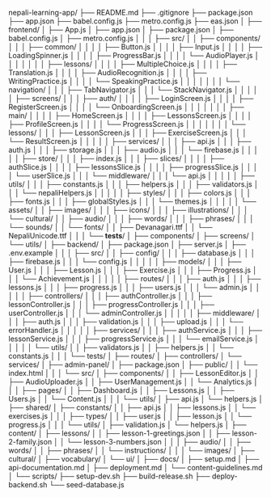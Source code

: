 nepali-learning-app/
├── README.md
├── .gitignore
├── package.json
├── app.json
├── babel.config.js
├── metro.config.js
├── eas.json
│
├── frontend/
│   ├── App.js
│   ├── app.json
│   ├── package.json
│   ├── babel.config.js
│   ├── metro.config.js
│   │
│   ├── src/
│   │   ├── components/
│   │   │   ├── common/
│   │   │   │   ├── Button.js
│   │   │   │   ├── Input.js
│   │   │   │   ├── LoadingSpinner.js
│   │   │   │   ├── ProgressBar.js
│   │   │   │   └── AudioPlayer.js
│   │   │   │
│   │   │   ├── lessons/
│   │   │   │   ├── MultipleChoice.js
│   │   │   │   ├── Translation.js
│   │   │   │   ├── AudioRecognition.js
│   │   │   │   ├── WritingPractice.js
│   │   │   │   └── SpeakingPractice.js
│   │   │   │
│   │   │   └── navigation/
│   │   │       ├── TabNavigator.js
│   │   │       └── StackNavigator.js
│   │   │
│   │   ├── screens/
│   │   │   ├── auth/
│   │   │   │   ├── LoginScreen.js
│   │   │   │   ├── RegisterScreen.js
│   │   │   │   └── OnboardingScreen.js
│   │   │   │
│   │   │   ├── main/
│   │   │   │   ├── HomeScreen.js
│   │   │   │   ├── LessonsScreen.js
│   │   │   │   ├── ProfileScreen.js
│   │   │   │   └── ProgressScreen.js
│   │   │   │
│   │   │   └── lessons/
│   │   │       ├── LessonScreen.js
│   │   │       ├── ExerciseScreen.js
│   │   │       └── ResultScreen.js
│   │   │
│   │   ├── services/
│   │   │   ├── api.js
│   │   │   ├── auth.js
│   │   │   ├── storage.js
│   │   │   ├── audio.js
│   │   │   └── firebase.js
│   │   │
│   │   ├── store/
│   │   │   ├── index.js
│   │   │   ├── slices/
│   │   │   │   ├── authSlice.js
│   │   │   │   ├── lessonsSlice.js
│   │   │   │   ├── progressSlice.js
│   │   │   │   └── userSlice.js
│   │   │   └── middleware/
│   │   │       └── api.js
│   │   │
│   │   ├── utils/
│   │   │   ├── constants.js
│   │   │   ├── helpers.js
│   │   │   ├── validators.js
│   │   │   └── nepaliHelpers.js
│   │   │
│   │   ├── styles/
│   │   │   ├── colors.js
│   │   │   ├── fonts.js
│   │   │   ├── globalStyles.js
│   │   │   └── themes.js
│   │   │
│   │   └── assets/
│   │       ├── images/
│   │       │   ├── icons/
│   │       │   ├── illustrations/
│   │       │   └── cultural/
│   │       ├── audio/
│   │       │   ├── words/
│   │       │   ├── phrases/
│   │       │   └── sounds/
│   │       └── fonts/
│   │           ├── Devanagari.ttf
│   │           └── NepaliUnicode.ttf
│   │
│   └── __tests__/
│       ├── components/
│       ├── screens/
│       └── utils/
│
├── backend/
│   ├── package.json
│   ├── server.js
│   ├── .env.example
│   │
│   ├── src/
│   │   ├── config/
│   │   │   ├── database.js
│   │   │   ├── firebase.js
│   │   │   └── config.js
│   │   │
│   │   ├── models/
│   │   │   ├── User.js
│   │   │   ├── Lesson.js
│   │   │   ├── Exercise.js
│   │   │   ├── Progress.js
│   │   │   └── Achievement.js
│   │   │
│   │   ├── routes/
│   │   │   ├── auth.js
│   │   │   ├── lessons.js
│   │   │   ├── progress.js
│   │   │   ├── users.js
│   │   │   └── admin.js
│   │   │
│   │   ├── controllers/
│   │   │   ├── authController.js
│   │   │   ├── lessonController.js
│   │   │   ├── progressController.js
│   │   │   ├── userController.js
│   │   │   └── adminController.js
│   │   │
│   │   ├── middleware/
│   │   │   ├── auth.js
│   │   │   ├── validation.js
│   │   │   ├── upload.js
│   │   │   └── errorHandler.js
│   │   │
│   │   ├── services/
│   │   │   ├── authService.js
│   │   │   ├── lessonService.js
│   │   │   ├── progressService.js
│   │   │   └── emailService.js
│   │   │
│   │   └── utils/
│   │       ├── validators.js
│   │       ├── helpers.js
│   │       └── constants.js
│   │
│   └── tests/
│       ├── routes/
│       ├── controllers/
│       └── services/
│
├── admin-panel/
│   ├── package.json
│   ├── public/
│   │   └── index.html
│   │
│   └── src/
│       ├── components/
│       │   ├── LessonEditor.js
│       │   ├── AudioUploader.js
│       │   ├── UserManagement.js
│       │   └── Analytics.js
│       │
│       ├── pages/
│       │   ├── Dashboard.js
│       │   ├── Lessons.js
│       │   ├── Users.js
│       │   └── Content.js
│       │
│       └── utils/
│           ├── api.js
│           └── helpers.js
│
├── shared/
│   ├── constants/
│   │   ├── api.js
│   │   ├── lessons.js
│   │   └── exercises.js
│   │
│   ├── types/
│   │   ├── user.js
│   │   ├── lesson.js
│   │   └── progress.js
│   │
│   └── utils/
│       ├── validation.js
│       └── helpers.js
│
├── content/
│   ├── lessons/
│   │   ├── lesson-1-greetings.json
│   │   ├── lesson-2-family.json
│   │   └── lesson-3-numbers.json
│   │
│   ├── audio/
│   │   ├── words/
│   │   ├── phrases/
│   │   └── instructions/
│   │
│   └── images/
│       ├── cultural/
│       ├── vocabulary/
│       └── ui/
│
├── docs/
│   ├── setup.md
│   ├── api-documentation.md
│   ├── deployment.md
│   └── content-guidelines.md
│
└── scripts/
    ├── setup-dev.sh
    ├── build-release.sh
    ├── deploy-backend.sh
    └── seed-database.js